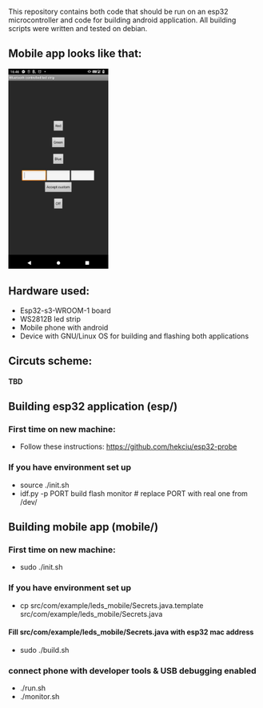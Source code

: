 This repository contains both code that should be run on an esp32 microcontroller and code for building android application.
All building scripts were written and tested on debian.

## Mobile app looks like that:

<img src="/img/application_interface.jpg" alt="" width="200"/>

## Hardware used:
- Esp32-s3-WROOM-1 board
- WS2812B led strip
- Mobile phone with android
- Device with GNU/Linux OS for building and flashing both applications

## Circuts scheme:
#### TBD

## Building esp32 application (esp/)
### First time on new machine:
- Follow these instructions: https://github.com/hekciu/esp32-probe

### If you have environment set up
- source ./init.sh
- idf.py -p PORT build flash monitor # replace PORT with real one from /dev/

## Building mobile app (mobile/)
### First time on new machine:
- sudo ./init.sh

### If you have environment set up
- cp src/com/example/leds_mobile/Secrets.java.template src/com/example/leds_mobile/Secrets.java
#### Fill src/com/example/leds_mobile/Secrets.java with esp32 mac address
- sudo ./build.sh

### connect phone with developer tools & USB debugging enabled
- ./run.sh
- ./monitor.sh

